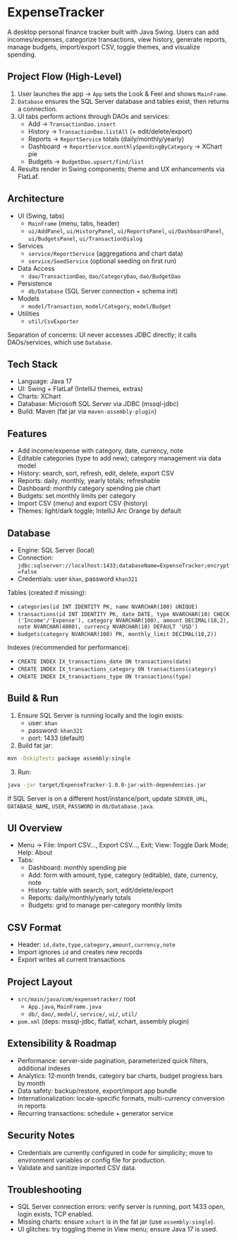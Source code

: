 # ExpenseTracker

A desktop personal finance tracker built with Java Swing. Users can add incomes/expenses, categorize transactions, view history, generate reports, manage budgets, import/export CSV, toggle themes, and visualize spending.

## Project Flow (High-Level)
1. User launches the app → `App` sets the Look & Feel and shows `MainFrame`.
2. `Database` ensures the SQL Server database and tables exist, then returns a connection.
3. UI tabs perform actions through DAOs and services:
   - Add → `TransactionDao.insert`
   - History → `TransactionDao.listAll` (+ edit/delete/export)
   - Reports → `ReportService` totals (daily/monthly/yearly)
   - Dashboard → `ReportService.monthlySpendingByCategory` → XChart pie
   - Budgets → `BudgetDao.upsert/find/list`
4. Results render in Swing components; theme and UX enhancements via FlatLaf.

## Architecture
- UI (Swing, tabs)
  - `MainFrame` (menu, tabs, header)
  - `ui/AddPanel`, `ui/HistoryPanel`, `ui/ReportsPanel`, `ui/DashboardPanel`, `ui/BudgetsPanel`, `ui/TransactionDialog`
- Services
  - `service/ReportService` (aggregations and chart data)
  - `service/SeedService` (optional seeding on first run)
- Data Access
  - `dao/TransactionDao`, `dao/CategoryDao`, `dao/BudgetDao`
- Persistence
  - `db/Database` (SQL Server connection + schema init)
- Models
  - `model/Transaction`, `model/Category`, `model/Budget`
- Utilities
  - `util/CsvExporter`

Separation of concerns: UI never accesses JDBC directly; it calls DAOs/services, which use `Database`.

## Tech Stack
- Language: Java 17
- UI: Swing + FlatLaf (IntelliJ themes, extras)
- Charts: XChart
- Database: Microsoft SQL Server via JDBC (mssql-jdbc)
- Build: Maven (fat jar via `maven-assembly-plugin`)

## Features
- Add income/expense with category, date, currency, note
- Editable categories (type to add new); category management via data model
- History: search, sort, refresh, edit, delete, export CSV
- Reports: daily, monthly, yearly totals; refreshable
- Dashboard: monthly category spending pie chart
- Budgets: set monthly limits per category
- Import CSV (menu) and export CSV (history)
- Themes: light/dark toggle; IntelliJ Arc Orange by default

## Database
- Engine: SQL Server (local)
- Connection: `jdbc:sqlserver://localhost:1433;databaseName=ExpenseTracker;encrypt=false`
- Credentials: user `khan`, password `khan321`

Tables (created if missing):
- `categories(id INT IDENTITY PK, name NVARCHAR(100) UNIQUE)`
- `transactions(id INT IDENTITY PK, date DATE, type NVARCHAR(10) CHECK ('Income'/'Expense'), category NVARCHAR(100), amount DECIMAL(18,2), note NVARCHAR(4000), currency NVARCHAR(10) DEFAULT 'USD')`
- `budgets(category NVARCHAR(100) PK, monthly_limit DECIMAL(18,2))`

Indexes (recommended for performance):
- `CREATE INDEX IX_transactions_date ON transactions(date)`
- `CREATE INDEX IX_transactions_category ON transactions(category)`
- `CREATE INDEX IX_transactions_type ON transactions(type)`

## Build & Run
1. Ensure SQL Server is running locally and the login exists:
   - user: `khan`
   - password: `khan321`
   - port: 1433 (default)
2. Build fat jar:
```bash
mvn -DskipTests package assembly:single
```
3. Run:
```bash
java -jar target/ExpenseTracker-1.0.0-jar-with-dependencies.jar
```

If SQL Server is on a different host/instance/port, update `SERVER_URL`, `DATABASE_NAME`, `USER`, `PASSWORD` in `db/Database.java`.

## UI Overview
- Menu → File: Import CSV…, Export CSV…, Exit; View: Toggle Dark Mode; Help: About
- Tabs:
  - Dashboard: monthly spending pie
  - Add: form with amount, type, category (editable), date, currency, note
  - History: table with search, sort, edit/delete/export
  - Reports: daily/monthly/yearly totals
  - Budgets: grid to manage per-category monthly limits

## CSV Format
- Header: `id,date,type,category,amount,currency,note`
- Import ignores `id` and creates new records
- Export writes all current transactions

## Project Layout
- `src/main/java/com/expensetracker/` root
  - `App.java`, `MainFrame.java`
  - `db/`, `dao/`, `model/`, `service/`, `ui/`, `util/`
- `pom.xml` (deps: mssql-jdbc, flatlaf, xchart, assembly plugin)

## Extensibility & Roadmap
- Performance: server-side pagination, parameterized quick filters, additional indexes
- Analytics: 12‑month trends, category bar charts, budget progress bars by month
- Data safety: backup/restore, export/import app bundle
- Internationalization: locale-specific formats, multi-currency conversion in reports
- Recurring transactions: schedule + generator service

## Security Notes
- Credentials are currently configured in code for simplicity; move to environment variables or config file for production.
- Validate and sanitize imported CSV data.

## Troubleshooting
- SQL Server connection errors: verify server is running, port 1433 open, login exists, TCP enabled.
- Missing charts: ensure `xchart` is in the fat jar (use `assembly:single`).
- UI glitches: try toggling theme in View menu; ensure Java 17 is used.
